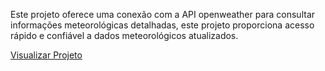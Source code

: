 <p>Este projeto oferece uma conexão com a API openweather para consultar informações meteorológicas detalhadas, este projeto proporciona acesso rápido e confiável a dados meteorológicos atualizados.</p>

<a href="https://api-weather-rho.vercel.app/">Visualizar Projeto</a>
